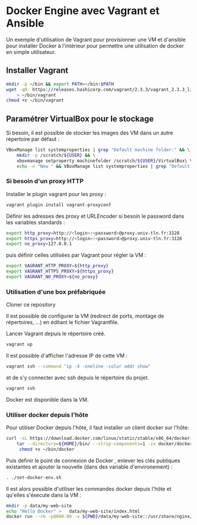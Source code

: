 # Docker Engine avec Vagrant et Ansible

Un exemple d'utilisation de Vagrant pour provisionner une VM et d'ansible pour installer Docker à l'intérieur pour permettre une utilisation de docker en simple utilisateur.

## Installer Vagrant

```bash
mkdir -p ~/bin && export PATH=~/bin:$PATH
wget -qO- https://releases.hashicorp.com/vagrant/2.3.3/vagrant_2.3.3_linux_amd64.zip|gunzip - \
    > ~/bin/vagrant
chmod +x ~/bin/vagrant
```

## Paramétrer VirtualBox pour le stockage

Si besoin, il est possible de stocker les images des VM dans un autre répertoire par défaut :

```bash
VBoxManage list systemproperties | grep "Default machine folder:" && \
    mkdir -p /scratch/${USER} && \
    vboxmanage setproperty machinefolder /scratch/${USER}/VirtualBox\ VMs && \
    echo -n "New " && VBoxManage list systemproperties | grep "Default machine folder:" 
```

### Si besoin d'un proxy HTTP

Installer le plugin vagrant pour les proxy :

```bash
vagrant plugin install vagrant-proxyconf
```

Définir les adresses des proxy et URLEncoder si besoin le password dans les variables standards :

```bash
export http_proxy=http://<login>:<password>@proxy.univ-tln.fr:3128
export https_proxy=http://<login>:<password>@proxy.univ-tln.fr:3128
export no_proxy=127.0.0.1
```

puis définir celles utilisées par Vagrant pour régler la VM :

```bash
export VAGRANT_HTTP_PROXY=${http_proxy}
export VAGRANT_HTTPS_PROXY=${https_proxy}
export VAGRANT_NO_PROXY=${no_proxy}
```

### Utilisation d'une box préfabriquée

Cloner ce repository

Il est possible de configurer la VM (redirect de ports, montage de répertoires, ...) en éditant le fichier Vagrantfile. 

Lancer Vagrant depuis le répertoire créé.

```bash
vagrant up
```

Il est possible d'afficher l'adresse IP de cette VM :

```bash
vagrant ssh --command "ip -4 -oneline -color addr show"
```

et de s'y connecter avec ssh depuis le répertoire du projet.

```bash
vagrant ssh
```

Docker est disponible dans la VM.

### Utiliser docker depuis l'hôte

Pour utiliser Docker depuis l'hôte, il faut installer un client docker  sur l'hôte:

```bash
curl -sL https://download.docker.com/linux/static/stable/x86_64/docker-20.10.19.tgz  | \
    tar --directory=${HOME}/bin/ --strip-components=1 -zx docker/docker &&\
     chmod +x ~/bin/docker
```

Puis définir le point de connexion de Docker , enlever les clés publiques existantes et ajouter la nouvelle (dans des variable d'environement) :

```bash
. ./set-docker-env.sh
```

Il est alors possible d'utiliser les commandes docker depuis l'hôte et qu'elles s'éxecute dans la VM :

```bash
mkdir -p data/my-web-site
echo "Hello Docker" >   data/my-web-site/index.html
docker run --rm -p8080:80 -v ${PWD}/data/my-web-site::/usr/share/nginx/html nginx
